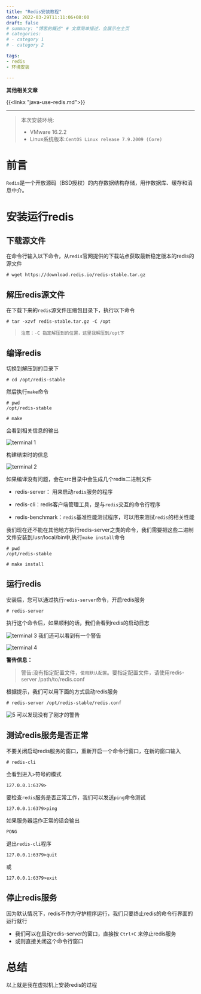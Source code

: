 ```yaml
---
title: "Redis安装教程"
date: 2022-03-29T11:11:06+08:00
draft: false
# summary: "博客的概述" # 文章简单描述，会展示在主页
# categories:
# - category 1
# - category 2

tags:
- redis
- 环境安装

---
```



**其他相关文章**  

{{<linkx "java-use-redis.md">}}


---
>本次安装环境:  
>
>* VMware 16.2.2
>* Linux系统版本:`CentOS Linux release 7.9.2009 (Core)`

# 前言

`Redis`是一个开放源码（BSD授权）的内存数据结构存储，用作数据库、缓存和消息中介。


# 安装运行redis

## 下载源文件

在命令行输入以下命令，从`redis`官网提供的下载站点获取最新稳定版本的redis的源文件

```shell
# wget https://download.redis.io/redis-stable.tar.gz
```

## 解压redis源文件

在下载下来的`redis`源文件压缩包目录下，执行以下命令

```shell
# tar -xzvf redis-stable.tar.gz -C /opt
```

> `注意：-C 指定解压到的位置，这里我解压到/opt下`

## 编译redis

切换到解压到的目录下

```shell
# cd /opt/redis-stable
```

然后执行`make`命令

```shell
# pwd
/opt/redis-stable

# make
```

会看到相关信息的输出

![terminal 1](https://jsdelivr.codeqihan.com/gh/MysticalDream/images/assets/202311122003311.png)

构建结束时的信息

![terminal 2](https://jsdelivr.codeqihan.com/gh/MysticalDream/images/assets/202311122004998.png)

如果编译没有问题，会在src目录中会生成几个redis二进制文件

* redis-server： 用来启动`redis`服务的程序

* redis-cli：redis客户端管理工具，是与`redis`交互的命令行程序
  
* redis-benchmark：`redis`基准性能测试程序，可以用来测试`redis`的相关性能

我们现在还不能在其他地方执行redis-server之类的命令，我们需要把这些二进制文件安装到/usr/local/bin中,执行`make install`命令

```shell
# pwd
/opt/redis-stable

# make install
```

## 运行redis

安装后，您可以通过执行`redis-server`命令，开启redis服务

```shell
# redis-server
```

执行这个命令后，如果顺利的话，我们会看到redis的启动日志

![terminal 3](https://jsdelivr.codeqihan.com/gh/MysticalDream/images/assets/202311122005239.png)
我们还可以看到有一个警告  

![terminal 4](https://jsdelivr.codeqihan.com/gh/MysticalDream/images/assets/202311122006159.png)

**警告信息：**
>警告:没有指定配置文件，`使用默认配置`。要指定配置文件，请使用redis-server /path/to/redis.conf

根据提示，我们可以用下面的方式启动redis服务  

```shell
# redis-server /opt/redis-stable/redis.conf
```
![5](https://jsdelivr.codeqihan.com/gh/MysticalDream/images/assets/202311122004440.png)
可以发现没有了刚才的警告

## 测试redis服务是否正常

不要关闭启动redis服务的窗口，重新开启一个命令行窗口，在新的窗口输入

```shell
# redis-cli
```

会看到进入`>`符号的模式

```shell
127.0.0.1:6379>
```

要检查`redis`服务是否正常工作，我们可以发送`ping`命令测试

```shell
127.0.0.1:6379>ping
```

如果服务器运作正常的话会输出

```shell
PONG
```

退出`redis-cli`程序

```shell
127.0.0.1:6379>quit
```

或  

```shell
127.0.0.1:6379>exit
```

## 停止redis服务

因为默认情况下，redis不作为守护程序运行，我们只要终止redis的命令行界面的运行就行

* 我们可以在启动redis-server的窗口，直接按 `Ctrl+C` 来停止redis服务
* 或则直接关闭这个命令行窗口

# 总结

以上就是我在虚拟机上安装redis的过程
